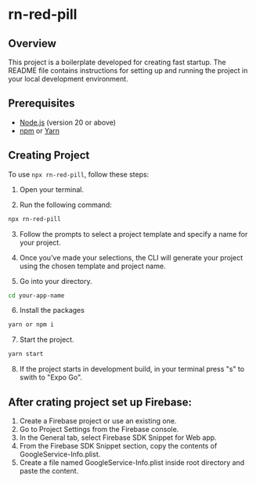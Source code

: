 # rn-red-pill

## Overview

This project is a boilerplate developed for creating fast startup. The README file contains instructions for setting up and running the project in your local development environment.

## Prerequisites

- [Node.js](https://nodejs.org/) (version 20 or above)
- [npm](https://www.npmjs.com/) or [Yarn](https://yarnpkg.com/)

## Creating Project

To use `npx rn-red-pill`, follow these steps:

1. Open your terminal.

2. Run the following command:
```sh
npx rn-red-pill
```

3. Follow the prompts to select a project template and specify a name for your project.

4. Once you've made your selections, the CLI will generate your project using the chosen template and project name.

5. Go into your directory. 
```sh
cd your-app-name
```

6. Install the packages
```sh
yarn or npm i
```

7. Start the project.
```sh
yarn start
```
8. If the project starts in development build, in your terminal press "s" to swith to "Expo Go".

## After crating project set up Firebase:
1. Create a Firebase project or use an existing one.
2. Go to Project Settings from the Firebase console.
3. In the General tab, select Firebase SDK Snippet for Web app.
4. From the Firebase SDK Snippet section, copy the contents of GoogleService-Info.plist.
5. Create a file named GoogleService-Info.plist inside root directory and paste the content.
